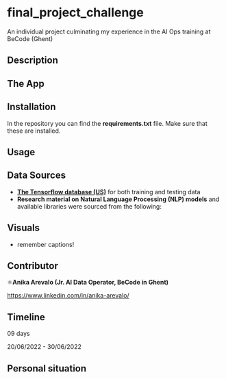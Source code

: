 # final_project_challenge
An individual project culminating my experience in the AI Ops training at BeCode (Ghent)


## Description ##


## The App ##


## Installation ##
In the repository you can find the **requirements.txt** file. Make sure that these are installed. 


## Usage ##


## Data Sources ##


- **[The Tensorflow database (US)](https://www.tensorflow.org/datasets/catalog/amazon_us_reviews)** for both training and testing data 
- **Research material on Natural Language Processing (NLP) models** and available libraries were sourced from the following:
  

## Visuals ## 
* remember captions!

                  
## Contributor

⚛️**Anika Arevalo (Jr. AI Data Operator, BeCode in Ghent)**

https://www.linkedin.com/in/anika-arevalo/

## Timeline ##

09 days

20/06/2022 - 30/06/2022

## Personal situation ##
  
  
